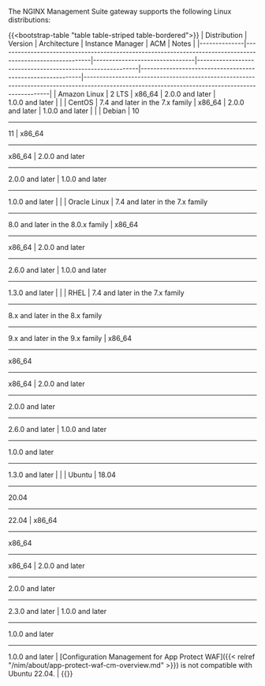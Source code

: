 The NGINX Management Suite gateway supports the following Linux distributions:

{{<bootstrap-table "table table-striped table-bordered">}}
| Distribution | Version                                                                                                   | Architecture                   | Instance Manager                                          | ACM                                                       | Notes                                                                                                                                           |
|--------------|-----------------------------------------------------------------------------------------------------------|--------------------------------|-----------------------------------------------------------|-----------------------------------------------------------|-------------------------------------------------------------------------------------------------------------------------------------------------|
| Amazon&nbsp;Linux | 2 LTS                                                                                                     | x86_64                         | 2.0.0&nbsp;and&nbsp;later                                           | 1.0.0&nbsp;and&nbsp;later                                           |                                                                                                                                                 |
| CentOS       | 7.4 and later in the 7.x family                                                                           | x86_64                         | 2.0.0 and later                                           | 1.0.0 and later                                           |                                                                                                                                                 |
| Debian       | 10 <hr> 11                                                                                                | x86_64 <hr> x86_64             | 2.0.0 and later <hr> 2.0.0 and later                      | 1.0.0 and later <hr> 1.0.0 and later                      |                                                                                                                                                 |
| Oracle Linux | 7.4 and later in the 7.x family <hr> 8.0 and later in the 8.0.x family                                    | x86_64 <hr> x86_64             | 2.0.0 and later <hr> 2.6.0 and later                      | 1.0.0 and later <hr> 1.3.0 and later                        |                                                                                                                                                 |
| RHEL         | 7.4 and later in the 7.x family <hr> 8.x and later in the 8.x family <hr> 9.x and later in the 9.x family | x86_64 <hr> x86_64 <hr> x86_64 | 2.0.0 and later <hr> 2.0.0 and later <hr> 2.6.0 and later | 1.0.0 and later <hr> 1.0.0 and later <hr> 1.3.0 and later   |                                                                                                                                                 |
| Ubuntu       | 18.04 <hr> 20.04 <hr> 22.04                                                                               | x86_64 <hr> x86_64 <hr> x86_64 | 2.0.0 and later <hr> 2.0.0 and later <hr> 2.3.0 and later | 1.0.0 and later <hr> 1.0.0 and later <hr> 1.0.0 and later | [Configuration Management for App Protect WAF]({{< relref "/nim/about/app-protect-waf-cm-overview.md" >}}) is not compatible with Ubuntu 22.04. |
{{</bootstrap-table>}}

<!-- Do not remove. Keep this code at the bottom of the include -->
<!-- DOCS-1071 -->